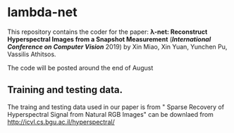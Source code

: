 # lambda-net



This repository contains the coder for the paper: **λ-net: Reconstruct Hyperspectral Images from a Snapshot Measurement** (***International Conference on Computer Vision*** 2019) by Xin Miao, Xin Yuan, Yunchen Pu, Vassilis Athitsos.


The code will be posted around the end of August




## Training and testing data.

The traing and testing data used in our paper is from " Sparse Recovery of Hyperspectral Signal from Natural RGB Images" can be downlaed from http://icvl.cs.bgu.ac.il/hyperspectral/
